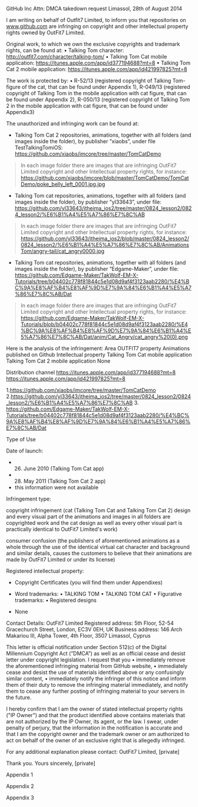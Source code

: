 GitHub Inc
Attn: DMCA takedown request
Limassol, 28th of August 2014

I am writing on behalf of Outfit7 Limited, to inform you that repositories on www.github.com are infringing on copyright and other intellectual property rights owned by OutFit7 Limited.

Original work, to which we own the exclusive copyrights and trademark rights, can be found at:
	•	Talking Tom character: http://outfit7.com/character/talking-tom/ 
	•	Talking Tom Cat mobile application: https://itunes.apple.com/app/id377194688?mt=8
	•	Talking Tom Cat 2 mobile application: https://itunes.apple.com/app/id421997825?mt=8
	
The work is protected by:
	•	R-52/13 (registered copyright of Talking Tom- figure of the cat, that can be found under Appendix 1), R-049/13 (registered copyright of Talking Tom in the mobile application with cat figure, that can be found under Appendix 2), R-050/13 (registered copyright of Talking Tom 2 in the mobile application with cat figure, that can be found under Appendix3) 
	
The unauthorized and infringing work can be found at:

- Talking Tom Cat 2 repositories, animations, together with all folders (and images inside the folder), by publisher ”xiaobs”, under file TestTalkingTomiOS: 
https://github.com/xiaobs/imcore/tree/master/TomCatDemo
> In each image folder there are images that are infringing OutFit7 Limited copyright and other Intellectual property rights, for instance: https://github.com/xiaobs/imcore/blob/master/TomCatDemo/TomCatDemo/poke_belly_left_0001.jpg.jpg

- Talking Tom cat repositories, animations, together with all folders (and images inside the folder), by publisher ”yl33643”, under file: https://github.com/yl33643/itheima_ios2/tree/master/0824_lesson2/0824_lesson2/%E6%B1%A4%E5%A7%86%E7%8C%AB
> In each image folder there are images that are infringing OutFit7 Limited copyright and other Intellectual property rights, for instance: 
https://github.com/yl33643/itheima_ios2/blob/master/0824_lesson2/0824_lesson2/%E6%B1%A4%E5%A7%86%E7%8C%AB/AnimationsTom/angry-tail/cat_angry0000.jpg

- Talking Tom cat repositories, animations, together with all folders (and images inside the folder), by publisher ”Edgame-Maker”, under file: https://github.com/Edgame-Maker/TakWolf-EM-X-Tutorials/tree/b04402c778f81844c5e1d08d9af4f3123aab2280/%E4%BC%9A%E8%AF%B4%E8%AF%9D%E7%9A%84%E6%B1%A4%E5%A7%86%E7%8C%AB/Dat
> In each image folder there are images that are infringing OutFit7 Limited copyright and other Intellectual property rights, for instance: 
https://github.com/Edgame-Maker/TakWolf-EM-X-Tutorials/blob/b04402c778f81844c5e1d08d9af4f3123aab2280/%E4%BC%9A%E8%AF%B4%E8%AF%9D%E7%9A%84%E6%B1%A4%E5%A7%86%E7%8C%AB/Dat/anim/Cat_Angry/cat_angry%20(0).png


Here is the analysis of the infringement:
Area
OUTFIT7 property
Animations published on Github
Intellectual property
Talking Tom Cat mobile application
Talking Tom Cat 2 mobile application
None

Distribution channel
https://itunes.apple.com/app/id377194688?mt=8
https://itunes.apple.com/app/id421997825?mt=8

1.https://github.com/xiaobs/imcore/tree/master/TomCatDemo
2.https://github.com/yl33643/itheima_ios2/tree/master/0824_lesson2/0824_lesson2/%E6%B1%A4%E5%A7%86%E7%8C%AB 
3. https://github.com/Edgame-Maker/TakWolf-EM-X-Tutorials/tree/b04402c778f81844c5e1d08d9af4f3123aab2280/%E4%BC%9A%E8%AF%B4%E8%AF%9D%E7%9A%84%E6%B1%A4%E5%A7%86%E7%8C%AB/Dat

Type of Use


Date of launch:
- 26. June 2010 (Talking Tom Cat app)
- 28. May 2011 (Talking Tom Cat 2 app)
- this information were not available

Infringement type:

copyright infringement (cat (Talking Tom Cat and Talking Tom Cat 2) design and every visual part of the  animations and images in all folders are copyrighted work and the cat design as well as every other visual part is practically identical to  OutFit7 Limited's work)

consumer confusion (the  publishers of aforementioned animations as a whole through the use of the identical virtual cat character and background and similar details, causes the customers to believe that  their animations are made by  OutFit7 Limited or under its license)

Registered intellectual property:
- Copyright Certificates (you will find them under Appendixes)

- Word trademarks:
	•	TALKING TOM
	•	TALKING TOM CAT
	•	Figurative trademarks:
	•	Registered designs
- None  

Contact Details:
OutFit7 Limited 
Registered address: 5th Floor, 52-54 Gracechurch Street, London, EC3V 0EH, UK
Business address: 146 Arch Makariou III, Alpha Tower, 4th Floor, 3507 Limassol, Cyprus


This letter is official notification under Section 512(c) of the Digital Millennium Copyright Act (”DMCA”) as well as an official cease and desist letter under copyright legislation. I request that you 
	•	immediately remove the aforementioned infringing material from GitHub website,
	•	immediately cease and desist the use of materials identified above or any confusingly similar content,
	•	immediately notify the infringer of this notice and inform them of their duty to remove the infringing material immediately, and notify them to cease any further posting of infringing material to your servers in the future.

I hereby confirm that I am the owner of stated intellectual property rights ("IP Owner") and that the product identified above contains materials that are not authorized by the IP Owner, its agent, or the law.
I swear, under penalty of perjury, that the information in the notification is accurate and that I am the copyright owner and the trademark owner or am authorized to act on behalf of the owner of an exclusive right that is allegedly infringed. 

For any additional explanation please contact: 
OutFit7 Limited, [private]

Thank you.
Yours sincerely,
[private]

Appendix 1

Appendix 2

Appendix 3
